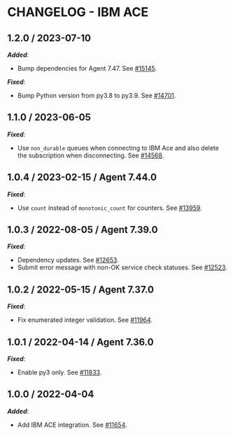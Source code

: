 # CHANGELOG - IBM ACE

## 1.2.0 / 2023-07-10

***Added***:

* Bump dependencies for Agent 7.47. See [#15145](https://github.com/DataDog/integrations-core/pull/15145).

***Fixed***:

* Bump Python version from py3.8 to py3.9. See [#14701](https://github.com/DataDog/integrations-core/pull/14701).

## 1.1.0 / 2023-06-05

***Fixed***: 

* Use `non_durable` queues when connecting to IBM Ace and also delete the subscription when disconnecting. See [#14568](https://github.com/DataDog/integrations-core/pull/14568).


## 1.0.4 / 2023-02-15 / Agent 7.44.0

***Fixed***: 

* Use `count` instead of `monotonic_count` for counters. See [#13959](https://github.com/DataDog/integrations-core/pull/13959).


## 1.0.3 / 2022-08-05 / Agent 7.39.0

***Fixed***: 

* Dependency updates. See [#12653](https://github.com/DataDog/integrations-core/pull/12653).
* Submit error message with non-OK service check statuses. See [#12523](https://github.com/DataDog/integrations-core/pull/12523).


## 1.0.2 / 2022-05-15 / Agent 7.37.0

***Fixed***: 

* Fix enumerated integer validation. See [#11964](https://github.com/DataDog/integrations-core/pull/11964).


## 1.0.1 / 2022-04-14 / Agent 7.36.0

***Fixed***: 

* Enable py3 only. See [#11833](https://github.com/DataDog/integrations-core/pull/11833).


## 1.0.0 / 2022-04-04

***Added***: 

* Add IBM ACE integration. See [#11654](https://github.com/DataDog/integrations-core/pull/11654).


